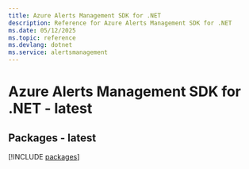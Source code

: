 ```yaml
---
title: Azure Alerts Management SDK for .NET
description: Reference for Azure Alerts Management SDK for .NET
ms.date: 05/12/2025
ms.topic: reference
ms.devlang: dotnet
ms.service: alertsmanagement
---
```

# Azure Alerts Management SDK for .NET - latest
## Packages - latest
[!INCLUDE [packages](alerts-management-index.md)]